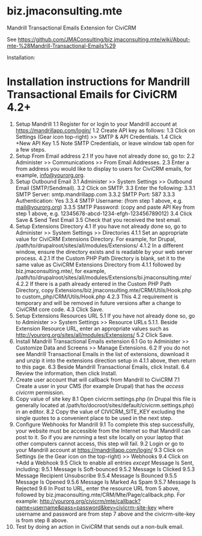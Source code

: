 biz.jmaconsulting.mte
=====================

Mandrill Transactional Emails Extension for CiviCRM

See https://github.com/JMAConsulting/biz.jmaconsulting.mte/wiki/About-mte-%28Mandrill-Transactional-Emails%29

Installation:

Installation instructions for Mandrill Transactional Emails for CiviCRM 4.2+
============================================================================

1. Setup Mandrill
1.1 Register for or login to your Mandrill account at https://mandrillapp.com/login/
1.2 Create API key as follows:
1.3 Click on Settings (Gear icon top-right) >> SMTP & API Credentials.
1.4 Click +New API Key
1.5 Note SMTP Credentials, or leave window tab open for a few steps.
2. Setup From Email address
2.1 If you have not already done so, go to:
2.2 Administer >> Communications >> From Email Addresses.
2.3 Enter a from address you would like to display to users for CiviCRM emails, for example, info@yourorg.org.
3. Setup Outbound Email
3.1 Administer >> System Settings >> Outbound Email (SMTP/Sendmail).
3.2 Click on SMTP.
3.3 Enter the following:
3.3.1 SMTP Server: smtp.mandrillapp.com
3.3.2 SMTP Port: 587
3.3.3 Authentication: Yes
3.3.4 SMTP Username: (from step 1 above, e.g. mail@yourorg.org)
3.3.5 SMTP Password: (copy and paste API Key from step 1 above, e.g. 12345678-abcd-1234-efgh-123456789012)
3.4 Click Save & Send Test Email
3.5 Check that you received the test email.
4. Setup Extensions Directory 
4.1 If you have not already done so, go to Administer >> System Settings >> Directories
4.1.1 Set an appropriate value for CiviCRM Extensions Directory. For example, for Drupal, /path/to/drupalroot/sites/all/modules/Extensions/
4.1.2 In a different window, ensure the directory exists and is readable by your web server process.
4.2.1 If the Custom PHP Path Directory is blank, set it to the same value as CiviCRM Extensions Directory from 4.1.1 followed by biz.jmaconsulting.mte/, for example, /path/to/drupalroot/sites/all/modules/Extensions/bi.jmaconsulting.mte/ 
4.2.2 If there is a path already entered in the Custom PHP Path Directory, copy Extensions/biz.jmaconsulting.mte/CRM/Utils/Hook.php to custom_php/CRM/Utils/Hook.php
4.2.3 This 4.2 requirement is temporary and will be removed in future versions after a change to CiviCRM core code.
4.3 Click Save.
5. Setup Extensions Resources URL
5.1 If you have not already done so, go to Administer >> System Settings >> Resource URLs
5.1.1. Beside Extension Resource URL, enter an appropriate values such as http://yourorg.org/sites/all/modules/Extensions/
5.2 Click Save.
6. Install Mandrill Transactional Emails extension
6.1 Go to Administer >> Customize Data and Screens >> Manage Extensions.
6.2 If you do not see Mandrill Transactional Emails in the list of extensions, download it and unzip it into the extensions direction setup in 4.1.1 above, then return to this page.
6.3 Beside Mandrill Transactional Emails, click Install.
6.4 Review the information, then click Install.
7. Create user account that will callback from Mandrill to CiviCRM
7.1 Create a user in your CMS (for example Drupal) that has the *access civicrm* permission.
8. Copy value of site key
8.1 Open civicrm.settings.php (in Drupal this file is generally located at /path/to/docroot/sites/default/civicrm.settings.php) in an editor.
8.2 Copy the value of CIVICRM_SITE_KEY excluding the single quotes to a convenient place to be used in the next step.
9. Configure Webhooks for Mandrill
9.1 To complete this step successfully, your website must be accessible from the Internet so that Mandrill can post to it. So if you are running a test site locally on your laptop that other computers cannot access, this step will fail.
9.2 Login or go to your Mandrill account at https://mandrillapp.com/login/
9.3 Click on Settings (ie the Gear icon on the top-right) >> Webhooks
9.4 Click on +Add a Webhook
9.5 Click to enable all entries _except_ Message Is Sent, including:
9.5.1 Message Is Soft-bounced
9.5.2 Message Is Clicked
9.5.3 Message Recipient Unsubscribe
9.5.4 Message Is Bounced
9.5.5 Message Is Opened
9.5.6 Message Is Marked As Spam
9.5.7 Message Is Rejected
9.6 In Post to URL, enter the resource URL from 5 above, followed by biz.jmaconsulting.mte/CRM/Mte/Page/callback.php. For example: http://yourorg.org/civicrm/mte/callback?name=username&pass=password&key=civicrm-site-key where username and password are from step 7 above and the civicrm-site-key is from step 8 above.
10. Test by doing an action in CiviCRM that sends out a non-bulk email.

